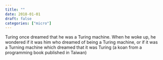```yaml
---
title: ""
date: 2018-01-01
draft: false
categories: ["micro"]
---
```

Turing once dreamed that he was a Turing machine. When he woke up, he wondered if it was him who dreamed of being a Turing machine, or if it was a Turning machine which dreamed that it was Turing (a koan from a programming book published in Taiwan)
